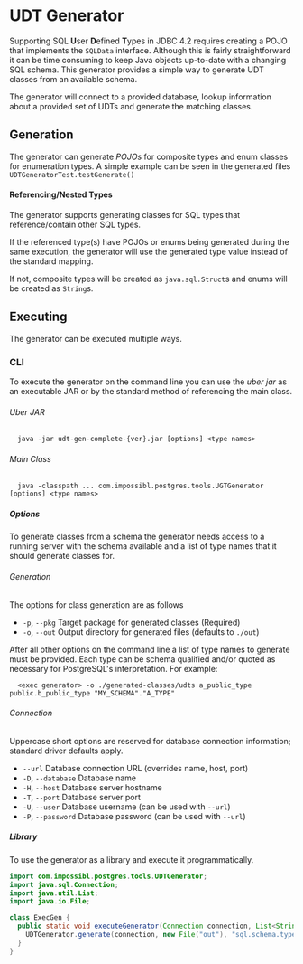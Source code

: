 # UDT Generator

Supporting SQL **U**ser **D**efined **T**ypes in JDBC 4.2 requires creating a POJO that implements the `SQLData`
interface. Although this is fairly straightforward it can be time consuming to keep Java objects up-to-date with a
changing SQL schema. This generator provides a simple way to generate UDT classes from an available schema.

The generator will connect to a provided database, lookup information about a provided set of UDTs and generate 
the matching classes.

## Generation

The generator can generate _POJOs_ for composite types and enum classes for enumeration types. A simple example
can be seen in the generated files `UDTGeneratorTest.testGenerate()`

#### Referencing/Nested Types

The generator supports generating classes for SQL types that reference/contain other SQL types.
 
If the referenced type(s) have POJOs or enums being generated during the same execution, the generator will use 
the generated type value instead of the standard mapping.

If not, composite types will be created as `java.sql.Struct`s and enums will be created as `String`s. 

## Executing

The generator can be executed multiple ways.

### CLI
To execute the generator on the command line you can use the _uber jar_ as an executable JAR or by the standard
method of referencing the main class.

###### Uber JAR 

      java -jar udt-gen-complete-{ver}.jar [options] <type names>
      
###### Main Class

      java -classpath ... com.impossibl.postgres.tools.UGTGenerator [options] <type names>
      
##### Options
To generate classes from a schema the generator needs access to a running server with the schema available and 
a list of type names that it should generate classes for.

###### Generation
The options for class generation are as follows

* `-p`, `--pkg`         Target package for generated classes (Required)
* `-o`, `--out`         Output directory for generated files (defaults to `./out`)

After all other options on the command line a list of type names to generate must be provided. Each type can be
schema qualified and/or quoted as necessary for PostgreSQL's interpretation. For example:

      <exec generator> -o ./generated-classes/udts a_public_type public.b_public_type "MY_SCHEMA"."A_TYPE"

###### Connection
Uppercase short options are reserved for database connection information; standard driver defaults apply.

* `--url`               Database connection URL (overrides name, host, port)
* `-D`, `--database`    Database name
* `-H`, `--host`        Database server hostname
* `-T`, `--port`        Database server port
* `-U`, `--user`        Database username (can be used with `--url`)
* `-P`, `--password`    Database password (can be used with `--url`)

##### Library
To use the generator as a library and execute it programmatically.

```java
import com.impossibl.postgres.tools.UDTGenerator;
import java.sql.Connection;
import java.util.List;
import java.io.File;

class ExecGen {
  public static void executeGenerator(Connection connection, List<String> typeNames) {
    UDTGenerator.generate(connection, new File("out"), "sql.schema.types", typeNames);
  }
}
```
